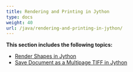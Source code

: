 ```yaml
---
title: Rendering and Printing in Jython
type: docs
weight: 40
url: /java/rendering-and-printing-in-jython/
---
```


**This section includes the following topics:**

- [Render Shapes in Jython](/words/java/render-shapes-in-jython-html/)
- [Save Document as a Multipage TIFF in Jython](/words/java/save-document-as-a-multipage-tiff-in-jython-html/)
